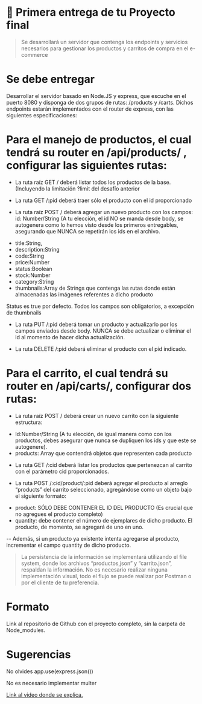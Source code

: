 # 🏅 Primera entrega de tu Proyecto final

> Se desarrollará un servidor que contenga los endpoints y servicios necesarios para gestionar los productos y carritos de compra en el e-commerce

# Se debe entregar

Desarrollar el servidor basado en Node.JS y express, que escuche en el puerto 8080 y disponga de dos grupos de rutas: /products y /carts. Dichos endpoints estarán implementados con el router de express, con las siguientes especificaciones:

# Para el manejo de productos, el cual tendrá su router en /api/products/ , configurar las siguientes rutas:

- La ruta raíz GET / deberá listar todos los productos de la base. (Incluyendo la limitación ?limit del desafío anterior

- La ruta GET /:pid deberá traer sólo el producto con el id proporcionado

- La ruta raíz POST / deberá agregar un nuevo producto con los campos:
  id: Number/String (A tu elección, el id NO se manda desde body, se autogenera como lo hemos visto desde los primeros entregables, asegurando que NUNCA se repetirán los ids en el archivo.

* title:String,
* description:String
* code:String
* price:Number
* status:Boolean
* stock:Number
* category:String
* thumbnails:Array de Strings que contenga las rutas donde están almacenadas las imágenes referentes a dicho producto

Status es true por defecto.
Todos los campos son obligatorios, a excepción de thumbnails

- La ruta PUT /:pid deberá tomar un producto y actualizarlo por los campos enviados desde body. NUNCA se debe actualizar o eliminar el id al momento de hacer dicha actualización.

- La ruta DELETE /:pid deberá eliminar el producto con el pid indicado.

# Para el carrito, el cual tendrá su router en /api/carts/, configurar dos rutas:

- La ruta raíz POST / deberá crear un nuevo carrito con la siguiente estructura:

* Id:Number/String (A tu elección, de igual manera como con los productos, debes asegurar que nunca se dupliquen los ids y que este se autogenere).
* products: Array que contendrá objetos que representen cada producto

- La ruta GET /:cid deberá listar los productos que pertenezcan al carrito con el parámetro cid proporcionados.

- La ruta POST /:cid/product/:pid deberá agregar el producto al arreglo “products” del carrito seleccionado, agregándose como un objeto bajo el siguiente formato:

* product: SÓLO DEBE CONTENER EL ID DEL PRODUCTO (Es crucial que no agregues el producto completo)
* quantity: debe contener el número de ejemplares de dicho producto. El producto, de momento, se agregará de uno en uno.

-- Además, si un producto ya existente intenta agregarse al producto, incrementar el campo quantity de dicho producto.

> La persistencia de la información se implementará utilizando el file system, donde los archivos “productos,json” y “carrito.json”, respaldan la información.
> No es necesario realizar ninguna implementación visual, todo el flujo se puede realizar por Postman o por el cliente de tu preferencia.

# Formato

Link al repositorio de Github con el proyecto completo, sin la carpeta de Node_modules.

# Sugerencias

No olvides app.use(express.json())

No es necesario implementar multer

[Link al video donde se explica.
](https://drive.google.com/file/d/1dIMDQLl8kG1_Jr7TKAo_SkcR1pMb13Af/view)
